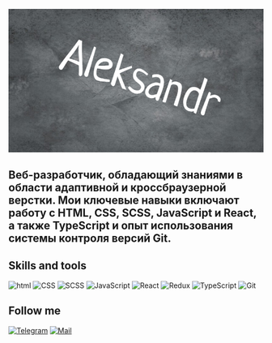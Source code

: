 ![Header](https://github.com/sanek2383/sanek2383/blob/main/assets/quote-2024-08-15-d504452baf425753fb3072b2cdc1afd9.jpg)

## Веб-разработчик, обладающий знаниями в области адаптивной и кроссбраузерной верстки. Мои ключевые навыки включают работу с HTML, CSS, SCSS, JavaScript и React, а также TypeScript и опыт использования системы контроля версий Git.

## Skills and tools

![html](https://img.shields.io/badge/html-E44D26?logo=html)
![CSS](https://img.shields.io/badge/CSS-1572B6?logo=css)
![SCSS](https://img.shields.io/badge/SCSS-CC6699?logo=scss)
![JavaScript](https://img.shields.io/badge/javascript-blue?logo=javascript)
![React](https://img.shields.io/badge/React-11DAFB?logo=React)
![Redux](https://img.shields.io/badge/Redux-764ABC?logo=Redux)
![TypeScript](https://img.shields.io/badge/TypeScript-5191f0?logo=TypeScript)
![Git](https://img.shields.io/badge/Git-D1502F?logo=Git)


## Follow me
[![Telegram](https://img.shields.io/badge/Telegram-11DAFB?logo=Telegram)](https://t.me/AleksandrS2183)
[![Mail](https://img.shields.io/badge/Mail-2011cf?logo=Mail)](https://e.mail.ru/compose/?to=sanek2383@mail.ru)
